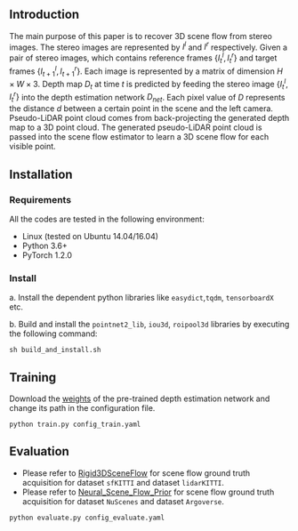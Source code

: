  ## Introduction
The main purpose of this paper is to recover 3D scene flow from stereo images. The stereo images are represented by $I^l$ and $I^r$ respectively. Given a pair of stereo images, which contains reference frames $\{I_{t}^l, I_{t}^r\}$ and target frames $\{I_{t+1}^l, I_{t+1}^r\}$. Each image is represented by a matrix of dimension $H\times W\times 3$. Depth map $D_t$ at time $t$ is predicted by feeding the stereo image $\{I_{t}^l, I_{t}^r\}$ into the depth estimation network $D_{net}$. Each pixel value of $D$ represents the distance $d$ between a certain point in the scene and the left camera. Pseudo-LiDAR point cloud comes from back-projecting the generated depth map to a 3D point cloud. The generated pseudo-LiDAR point cloud is passed into the scene flow estimator to learn a 3D scene flow for each visible point.


## Installation
### Requirements
All the codes are tested in the following environment:
* Linux (tested on Ubuntu 14.04/16.04)
* Python 3.6+
* PyTorch 1.2.0

### Install


a. Install the dependent python libraries like `easydict`,`tqdm`, `tensorboardX ` etc.

b. Build and install the `pointnet2_lib`, `iou3d`, `roipool3d` libraries by executing the following command:
```shell
sh build_and_install.sh
```


## Training
Download the <a href="https://pan.baidu.com/s/1USMcnw-hkkuP60-8P9pU8w?pwd=ck98">weights</a> of the pre-trained depth estimation network and change its path in the configuration file.
```
python train.py config_train.yaml
```

## Evaluation
* Please refer to <a href="https://github.com/zgojcic/Rigid3DSceneFlow">Rigid3DSceneFlow</a> for scene flow ground truth acquisition for dataset ```sfKITTI``` and dataset ```lidarKITTI```.
* Please refer to <a href="https://github.com/Lilac-Lee/Neural_Scene_Flow_Prior">Neural_Scene_Flow_Prior</a> for scene flow ground truth acquisition for dataset ```NuScenes``` and dataset ```Argoverse```.
```
python evaluate.py config_evaluate.yaml
```
